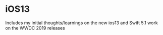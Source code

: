 # iOS13



<Head>
Includes my initial thoughts/learnings on the new ios13 and Swift 5.1 work on the WWDC 2019 releases  

</Head>
